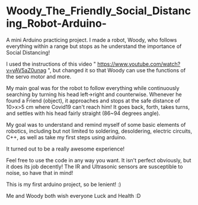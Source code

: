 # Woody_The_Friendly_Social_Distancing_Robot-Arduino-

A mini Arduino practicing project. I made a robot, Woody, who follows everything within a range but stops as 
he understand the importance of Social Distancing!

I used the instructions of this video " https://www.youtube.com/watch?v=yAV5aZ0unag ", but changed it so that Woody can use 
the functions of the servo motor and more.

My main goal was for the robot to follow everything while continuously searching by turning his head left->right and counterwise. 
Whenever he found a Friend (object), it approaches and stops at the safe distance of 10>x>5 cm where Covid19 can't reach him!
It goes back, forth, takes turns, and settles with his head fairly straight (86~94 degrees angle).

My goal was to understand and remind myself of some basic elements of robotics, including but not limited to 
soldering, desoldering, electric circuits, C++, as well as take my first steps using arduino.

It turned out to be a really awesome experience!

Feel free to use the code in any way you want. It isn't perfect obviously, but it does its job decently!
The IR and Ultrasonic sensors are susceptible to noise, so have that in mind!

This is my first arduino project, so be lenient! :)

Me and Woody both wish everyone Luck and Health :D
